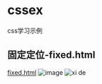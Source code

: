# cssex
css学习示例
## 固定定位-fixed.html
[fixed.html](https://github.com/pmzssc/cssex/blob/master/fixed.html)
![image](http://7qn8gq.com1.z0.glb.clouddn.com/fixed.png)
![xi de]( 7qn8gq.com1.z0.glb.clouddn.com/20180810123856.png)
